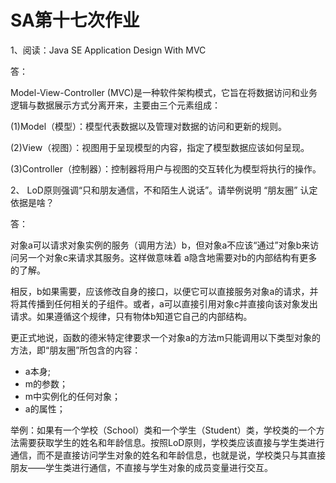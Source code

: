 # SA第十七次作业

1、阅读：Java SE Application Design With MVC

答：

Model-View-Controller (MVC)是一种软件架构模式，它旨在将数据访问和业务逻辑与数据展示方式分离开来，主要由三个元素组成：

(1)Model（模型）：模型代表数据以及管理对数据的访问和更新的规则。

(2)View（视图）：视图用于呈现模型的内容，指定了模型数据应该如何呈现。

(3)Controller（控制器）：控制器将用户与视图的交互转化为模型将执行的操作。

2、 LoD原则强调“只和朋友通信，不和陌生人说话”。请举例说明 “朋友圈” 认定依据是啥？

答：

对象a可以请求对象实例的服务（调用方法）b，但对象a不应该“通过”对象b来访问另一个对象c来请求其服务。这样做意味着 a隐含地需要对b的内部结构有更多的了解。

相反，b如果需要，应该修改自身的接口，以便它可以直接服务对象a的请求，并将其传播到任何相关的子组件。或者，a可以直接引用对象c并直接向该对象发出请求。如果遵循这个规律，只有物体b知道它自己的内部结构。

更正式地说，函数的德米特定律要求一个对象a的方法m只能调用以下类型对象的方法，即“朋友圈”所包含的内容：

- a本身;
- m的参数；
- m中实例化的任何对象；
- a的属性；

举例：如果有一个学校（School）类和一个学生（Student）类，学校类的一个方法需要获取学生的姓名和年龄信息。按照LoD原则，学校类应该直接与学生类进行通信，而不是直接访问学生对象的姓名和年龄信息，也就是说，学校类只与其直接朋友——学生类进行通信，不直接与学生对象的成员变量进行交互。
